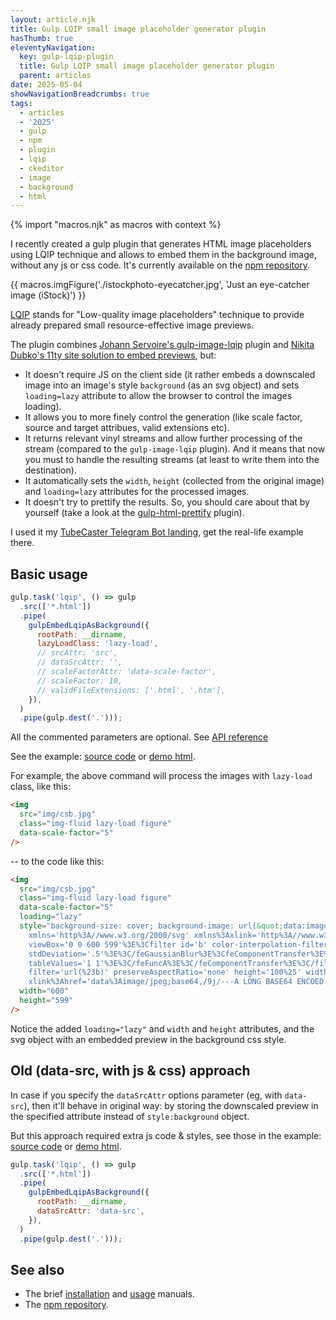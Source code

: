 ```yaml
---
layout: article.njk
title: Gulp LQIP small image placeholder generator plugin
hasThumb: true
eleventyNavigation:
  key: gulp-lqip-plugin
  title: Gulp LQIP small image placeholder generator plugin
  parent: articles
date: 2025-05-04
showNavigationBreadcrumbs: true
tags:
  - articles
  - '2025'
  - gulp
  - npm
  - plugin
  - lqip
  - ckeditor
  - image
  - background
  - html
---
```


<!--
@changed 2025.05.04, 21:09
-->

{% import "macros.njk" as macros with context %}

I recently created a gulp plugin that generates HTML image placeholders using LQIP technique and allows to embed them in the background image, without any js or css code. It's currently available on the [npm repository](https://www.npmjs.com/package/gulp-embed-lqip-as-background).

{{ macros.imgFigure('./istockphoto-eyecatcher.jpg', 'Just an eye-catcher image (iStock)') }}

[LQIP](https://cloudinary.com/blog/low_quality_image_placeholders_lqip_explained) stands for "Low-quality image placeholders" technique to provide already prepared small resource-effective image previews.

The plugin combines [Johann Servoire's gulp-image-lqip](https://github.com/Johann-S/gulp-image-lqip) plugin and [Nikita Dubko's 11ty site solution to embed previews](https://github.com/MeFoDy/mefody.dev), but:

- It doesn't require JS on the client side (it rather embeds a downscaled image into an image's style `background` (as an svg object) and sets `loading=lazy` attribute to allow the browser to control the images loading).
- It allows you to more finely control the generation (like scale factor, source and target attribues, valid extensions etc).
- It returns relevant vinyl streams and allow further processing of the stream (compared to the `gulp-image-lqip` plugin). And it means that now you must to handle the resulting streams (at least to write them into the destination).
- It automatically sets the `width`, `height` (collected from the original image) and `loading=lazy` attributes for the processed images.
- It doesn't try to prettify the results. So, you should care about that by yourself (take a look at the [gulp-html-prettify](https://www.npmjs.com/package/gulp-html-prettify) plugin).

I used it my [TubeCaster Telegram Bot landing](/projects/2025/tubecaster-telegram-bot/), get the real-life example there.

## Basic usage

```javascript
gulp.task('lqip', () => gulp
  .src(['*.html'])
  .pipe(
    gulpEmbedLqipAsBackground({
      rootPath: __dirname,
      lazyLoadClass: 'lazy-load',
      // srcAttr: 'src',
      // dataSrcAttr: '',
      // scaleFactorAttr: 'data-scale-factor',
      // scaleFactor: 10,
      // validFileExtensions: ['.html', '.htm'],
    }),
  )
  .pipe(gulp.dest('.')));

```

All the commented parameters are optional. See [API reference](https://github.com/lilliputten/gulp-embed-lqip-as-background#api)

See the example: [source code](https://github.com/lilliputten/gulp-embed-lqip-as-background/blob/HEAD/test/test.html) or [demo html](https://html-preview.github.io/?url=https://github.com/lilliputten/gulp-embed-lqip-as-background/blob/HEAD/test/test.html).

For example, the above command will process the images with `lazy-load` class, like this:

```html
<img
  src="img/csb.jpg"
  class="img-fluid lazy-load figure"
  data-scale-factor="5"
/>
```

-- to the code like this:

```html
<img
  src="img/csb.jpg"
  class="img-fluid lazy-load figure"
  data-scale-factor="5"
  loading="lazy"
  style="background-size: cover; background-image: url(&quot;data:image/svg+xml;charset=utf-8,%3Csvg
    xmlns='http%3A//www.w3.org/2000/svg' xmlns%3Axlink='http%3A//www.w3.org/1999/xlink'
    viewBox='0 0 600 599'%3E%3Cfilter id='b' color-interpolation-filters='sRGB'%3E%3CfeGaussianBlur
    stdDeviation='.5'%3E%3C/feGaussianBlur%3E%3CfeComponentTransfer%3E%3CfeFuncA type='discrete'
    tableValues='1 1'%3E%3C/feFuncA%3E%3C/feComponentTransfer%3E%3C/filter%3E%3Cimage
    filter='url(%23b)' preserveAspectRatio='none' height='100%25' width='100%25'
    xlink%3Ahref='data%3Aimage/jpeg;base64,/9j/---A LONG BASE64 ENCOED STRING IS COMING HERE---//2Q=='%3E%3C/image%3E%3C/svg%3E&quot;);"
  width="600"
  height="599"
/>
```

Notice the added `loading="lazy"` and `width` and `height` attributes, and the svg object with an embedded preview in the background css style.

## Old (data-src, with js & css) approach

In case if you specify the `dataSrcAttr` options parameter (eg, with `data-src`), then it'll behave in original way: by storing the downscaled preview in the specified attribute instead of `style:background` object.

But this approach required extra js code & styles, see those in the example: [source code](https://github.com/lilliputten/gulp-embed-lqip-as-background/blob/HEAD/test/demo-data-src-test.html) or [demo html](https://html-preview.github.io/?url=https://github.com/lilliputten/gulp-embed-lqip-as-background/blob/HEAD/test/demo-data-src-test.html).

```javascript
gulp.task('lqip', () => gulp
  .src(['*.html'])
  .pipe(
    gulpEmbedLqipAsBackground({
      rootPath: __dirname,
      dataSrcAttr: 'data-src',
    }),
  )
  .pipe(gulp.dest('.')));

```
## See also

- The brief [installation](https://github.com/lilliputten/gulp-embed-lqip-as-background#install) and [usage](https://github.com/lilliputten/gulp-embed-lqip-as-background#usage) manuals.
- The [npm repository](https://www.npmjs.com/package/gulp-embed-lqip-as-background).
